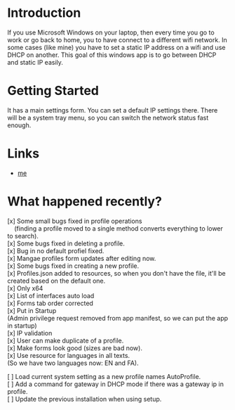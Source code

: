 # Introduction
If you use Microsoft Windows on your laptop, then every time you go to work or go back to home, you to have connect to a different wifi network. In some cases (like mine) you have to set a static IP address on a wifi and use DHCP on another.
This goal of this windows app is to go between DHCP and static IP easily.

# Getting Started
It has a main settings form. You can set a default IP settings there.
There will be a system tray menu, so you can switch the network status fast enough.

# Links
- [me](http://rahmanism.ir)


# What happened recently?  
[x] Some small bugs fixed in profile operations  
&nbsp;&nbsp;&nbsp;&nbsp;(finding a profile moved to a single method converts everything to lower to search).  
[x] Some bugs fixed in deleting a profile.  
[x] Bug in no default profiel fixed.  
[x] Mangae profiles form updates after editing now.  
[x] Some bugs fixed in creating a new profile.  
[x] Profiles.json added to resources, so when you don't have the file, it'll be created based on the default one.  
[x] Only x64  
[x] List of interfaces auto load  
[x] Forms tab order corrected  
[x] Put in Startup  
  (Admin privilege request removed from app manifest, so we can put the app in startup)  
[x] IP validation  
[x] User can make duplicate of a profile.  
[x] Make forms look good (sizes are bad now).  
[x] Use resource for languages in all texts.  
      (So we have two languages now: EN and FA).  
  
[ ] Load current system setting as a new profile names AutoProfile.  
[ ] Add a command for gateway in DHCP mode if there was a gateway ip in profile.  
[ ] Update the previous installation when using setup.
  
